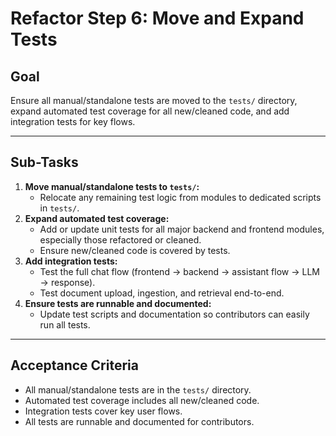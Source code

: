 # Refactor Step 6: Move and Expand Tests

## Goal
Ensure all manual/standalone tests are moved to the `tests/` directory, expand automated test coverage for all new/cleaned code, and add integration tests for key flows.

---

## Sub-Tasks

1. **Move manual/standalone tests to `tests/`:**
   - Relocate any remaining test logic from modules to dedicated scripts in `tests/`.
2. **Expand automated test coverage:**
   - Add or update unit tests for all major backend and frontend modules, especially those refactored or cleaned.
   - Ensure new/cleaned code is covered by tests.
3. **Add integration tests:**
   - Test the full chat flow (frontend → backend → assistant flow → LLM → response).
   - Test document upload, ingestion, and retrieval end-to-end.
4. **Ensure tests are runnable and documented:**
   - Update test scripts and documentation so contributors can easily run all tests.

---

## Acceptance Criteria
- All manual/standalone tests are in the `tests/` directory.
- Automated test coverage includes all new/cleaned code.
- Integration tests cover key user flows.
- All tests are runnable and documented for contributors. 
